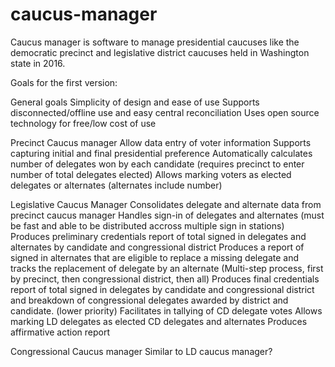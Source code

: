 # caucus-manager
Caucus manager is software to manage presidential caucuses like the democratic precinct and legislative district caucuses held in Washington state in 2016.

Goals for the first version:

General goals
Simplicity of design and ease of use
Supports disconnected/offline use and easy central reconciliation
Uses open source technology for free/low cost of use

Precinct Caucus manager
Allow data entry of voter information
Supports capturing initial and final presidential preference
Automatically calculates number of delegates won by each candidate (requires precinct to enter number of total delegates elected)
Allows marking voters as elected delegates or alternates (alternates include number)

Legislative Caucus Manager
Consolidates delegate and alternate data from precinct caucus manager
Handles sign-in of delegates and alternates (must be fast and able to be distributed accross multiple sign in stations)
Produces preliminary credentials report of total signed in delegates and alternates by candidate and congressional district
Produces a report of signed in alternates that are eligible to replace a missing delegate and tracks the replacement of delegate by an alternate (Multi-step process, first by precinct, then congressional district, then all)
Produces final credentials report of total signed in delegates by candidate and congressional district and breakdown of congressional delegates awarded by district and candidate.
(lower priority) Facilitates in tallying of CD delegate votes 
Allows marking LD delegates as elected CD delegates and alternates
Produces affirmative action report

Congressional Caucus manager
Similar to LD caucus manager?
